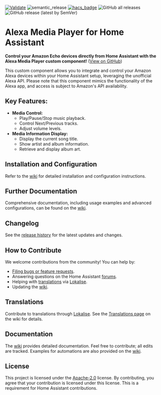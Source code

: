[![Validate](https://github.com/alandtse/alexa_media_player/actions/workflows/validate.yaml/badge.svg)](https://github.com/alandtse/alexa_media_player/actions/workflows/validate.yaml)
![semantic_release](https://github.com/alandtse/alexa_media_player/workflows/semantic_release/badge.svg)
[![hacs_badge](https://img.shields.io/badge/HACS-Default-orange.svg)](https://github.com/hacs/integration)
![GitHub all releases](https://img.shields.io/github/downloads/alandtse/alexa_media_player/total)
![GitHub release (latest by SemVer)](https://img.shields.io/github/downloads/alandtse/alexa_media_player/latest/total)

# Alexa Media Player for Home Assistant

**Control your Amazon Echo devices directly from Home Assistant with the Alexa Media Player custom component!** ([View on GitHub](https://github.com/alandtse/alexa_media_player))

This custom component allows you to integrate and control your Amazon Alexa devices within your Home Assistant setup, leveraging the unofficial Alexa API.  Please note that this component mimics the functionality of the Alexa app, and access is subject to Amazon's API availability.

## Key Features:

*   **Media Control:**
    *   Play/Pause/Stop music playback.
    *   Control Next/Previous tracks.
    *   Adjust volume levels.
*   **Media Information Display:**
    *   Display the current song title.
    *   Show artist and album information.
    *   Retrieve and display album art.

## Installation and Configuration

Refer to the [wiki](https://github.com/alandtse/alexa_media_player/wiki/Configuration) for detailed installation and configuration instructions.

## Further Documentation

Comprehensive documentation, including usage examples and advanced configurations, can be found on the [wiki](https://github.com/alandtse/alexa_media_player/wiki).

## Changelog

See the [release history](https://github.com/alandtse/alexa_media_player/releases) for the latest updates and changes.

## How to Contribute

We welcome contributions from the community! You can help by:

*   [Filing bugs or feature requests](https://github.com/alandtse/alexa_media_player/issues).
*   Answering questions on the Home Assistant [forums](https://community.home-assistant.io/t/echo-devices-alexa-as-media-player-testers-needed/58639).
*   Helping with [translations](https://github.com/alandtse/alexa_media_player/wiki/Translations) via [Lokalise](https://app.lokalise.com/project/465185555eee18dd537ca6.39714580/).
*   Updating the [wiki](https://github.com/alandtse/alexa_media_player/wiki).

## Translations

Contribute to translations through [Lokalise](https://app.lokalise.com/project/465185555eee18dd537ca6.39714580/). See the [Translations page](https://github.com/alandtse/alexa_media_player/wiki/Translations) on the wiki for details.

## Documentation

The [wiki](https://github.com/alandtse/alexa_media_player/wiki) provides detailed documentation.  Feel free to contribute; all edits are tracked. Examples for automations are also provided on the [wiki](https://github.com/alandtse/alexa_media_player/wiki/Examples%3A-Automation).

## License

This project is licensed under the [Apache-2.0](LICENSE) license. By contributing, you agree that your contribution is licensed under this license. This is a requirement for Home Assistant contributions.